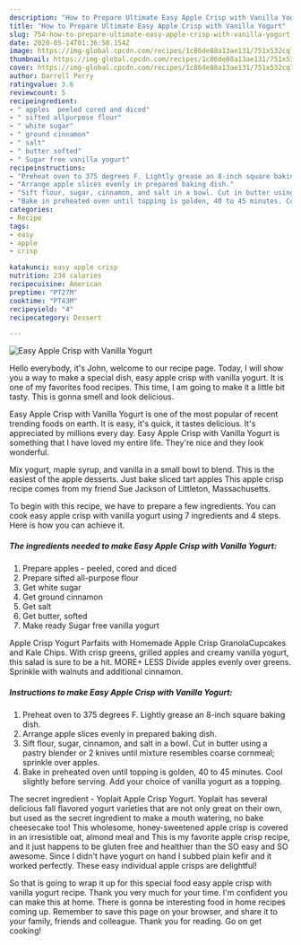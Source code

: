 ```yaml
---
description: "How to Prepare Ultimate Easy Apple Crisp with Vanilla Yogurt"
title: "How to Prepare Ultimate Easy Apple Crisp with Vanilla Yogurt"
slug: 754-how-to-prepare-ultimate-easy-apple-crisp-with-vanilla-yogurt
date: 2020-05-14T01:36:58.154Z
image: https://img-global.cpcdn.com/recipes/1c86de88a13ae131/751x532cq70/easy-apple-crisp-with-vanilla-yogurt-recipe-main-photo.jpg
thumbnail: https://img-global.cpcdn.com/recipes/1c86de88a13ae131/751x532cq70/easy-apple-crisp-with-vanilla-yogurt-recipe-main-photo.jpg
cover: https://img-global.cpcdn.com/recipes/1c86de88a13ae131/751x532cq70/easy-apple-crisp-with-vanilla-yogurt-recipe-main-photo.jpg
author: Darrell Perry
ratingvalue: 3.6
reviewcount: 5
recipeingredient:
- " apples  peeled cored and diced"
- " sifted allpurpose flour"
- " white sugar"
- " ground cinnamon"
- " salt"
- " butter softed"
- " Sugar free vanilla yogurt"
recipeinstructions:
- "Preheat oven to 375 degrees F. Lightly grease an 8-inch square baking dish."
- "Arrange apple slices evenly in prepared baking dish."
- "Sift flour, sugar, cinnamon, and salt in a bowl. Cut in butter using a pastry blender or 2 knives until mixture resembles coarse cornmeal; sprinkle over apples."
- "Bake in preheated oven until topping is golden, 40 to 45 minutes. Cool slightly before serving. Add your choice of vanilla yogurt as a topping."
categories:
- Recipe
tags:
- easy
- apple
- crisp

katakunci: easy apple crisp 
nutrition: 234 calories
recipecuisine: American
preptime: "PT27M"
cooktime: "PT43M"
recipeyield: "4"
recipecategory: Dessert

---
```



![Easy Apple Crisp with Vanilla Yogurt](https://img-global.cpcdn.com/recipes/1c86de88a13ae131/751x532cq70/easy-apple-crisp-with-vanilla-yogurt-recipe-main-photo.jpg)

Hello everybody, it's John, welcome to our recipe page. Today, I will show you a way to make a special dish, easy apple crisp with vanilla yogurt. It is one of my favorites food recipes. This time, I am going to make it a little bit tasty. This is gonna smell and look delicious.

Easy Apple Crisp with Vanilla Yogurt is one of the most popular of recent trending foods on earth. It is easy, it's quick, it tastes delicious. It's appreciated by millions every day. Easy Apple Crisp with Vanilla Yogurt is something that I have loved my entire life. They're nice and they look wonderful.

Mix yogurt, maple syrup, and vanilla in a small bowl to blend. This is the easiest of the apple desserts. Just bake sliced tart apples This apple crisp recipe comes from my friend Sue Jackson of Littleton, Massachusetts.


To begin with this recipe, we have to prepare a few ingredients. You can cook easy apple crisp with vanilla yogurt using 7 ingredients and 4 steps. Here is how you can achieve it.

##### The ingredients needed to make Easy Apple Crisp with Vanilla Yogurt:

1. Prepare  apples - peeled, cored and diced
1. Prepare  sifted all-purpose flour
1. Get  white sugar
1. Get  ground cinnamon
1. Get  salt
1. Get  butter, softed
1. Make ready  Sugar free vanilla yogurt


Apple Crisp Yogurt Parfaits with Homemade Apple Crisp GranolaCupcakes and Kale Chips. With crisp greens, grilled apples and creamy vanilla yogurt, this salad is sure to be a hit. MORE+ LESS Divide apples evenly over greens. Sprinkle with walnuts and additional cinnamon. 

##### Instructions to make Easy Apple Crisp with Vanilla Yogurt:

1. Preheat oven to 375 degrees F. Lightly grease an 8-inch square baking dish.
1. Arrange apple slices evenly in prepared baking dish.
1. Sift flour, sugar, cinnamon, and salt in a bowl. Cut in butter using a pastry blender or 2 knives until mixture resembles coarse cornmeal; sprinkle over apples.
1. Bake in preheated oven until topping is golden, 40 to 45 minutes. Cool slightly before serving. Add your choice of vanilla yogurt as a topping.


The secret ingredient - Yoplait Apple Crisp Yogurt. Yoplait has several delicious fall flavored yogurt varieties that are not only great on their own, but used as the secret ingredient to make a mouth watering, no bake cheesecake too! This wholesome, honey-sweetened apple crisp is covered in an irresistible oat, almond meal and This is my favorite apple crisp recipe, and it just happens to be gluten free and healthier than the SO easy and SO awesome. Since I didn&#39;t have yogurt on hand I subbed plain kefir and it worked perfectly. These easy individual apple crisps are delightful! 

So that is going to wrap it up for this special food easy apple crisp with vanilla yogurt recipe. Thank you very much for your time. I'm confident you can make this at home. There is gonna be interesting food in home recipes coming up. Remember to save this page on your browser, and share it to your family, friends and colleague. Thank you for reading. Go on get cooking!
